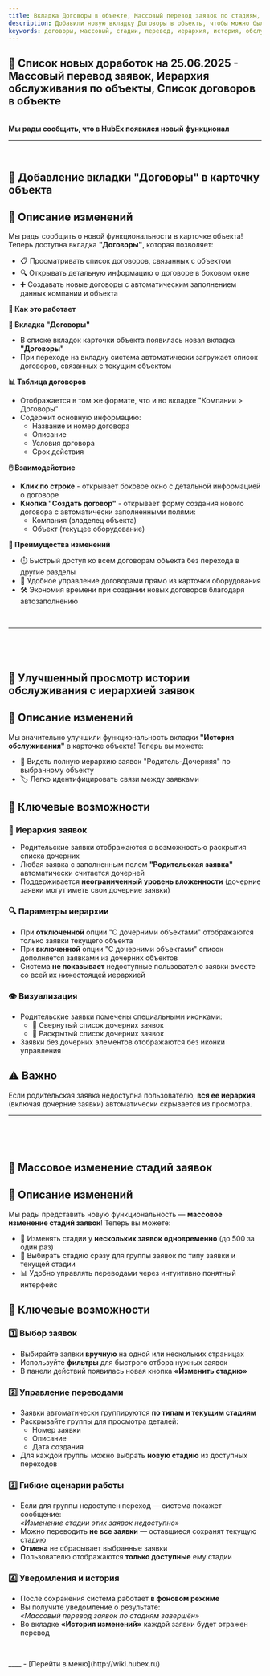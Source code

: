```yaml
---
title: Вкладка Договоры в объекте, Массовый перевод заявок по стадиям, Иерархия в истории обслуживания объекта
description: Добавили новую вкладку Договоры в объекты, чтобы можно было смотреть како договор обслуживает выбранное оборудование. Добавили возможноть выбирать несколько заявок и массово переводить их по стадиям. Добавили возмодность просмотра заявок в истории обслуживания по объекты в иерархическом видею.
keywords: договоры, массовый, стадии, перевод, иерархия, история, обслуживания, hubex, хабекс, хубекс, хабикс
---
```


<html lang="ru">
<head>
</head>
<body>
<h2>📆 Список новых доработок на 25.06.2025 - Массовый перевод заявок, Иерархия обслуживания по объекты, Список договоров в объекте</h2>
<p><br /><strong>Мы рады сообщить, что в HubEx появился новый функционал</strong></p>
<hr />
<p>&nbsp;</p>
<h2><span data-teams="true">🚀&nbsp;</span>Добавление вкладки "Договоры" в карточку объекта</h2>
<h2>📌 Описание изменений</h2>
<p>Мы рады сообщить о новой функциональности в карточке объекта! Теперь доступна вкладка <strong>"Договоры"</strong>, которая позволяет:</p>
<ul>
<li>📋 Просматривать список договоров, связанных с объектом</li>
<li>🔍 Открывать детальную информацию о договоре в боковом окне</li>
<li>➕ Создавать новые договоры с автоматическим заполнением данных компании и объекта</li>
</ul>
<p><strong>🔧 Как это работает</strong></p>
<p><strong>📂 Вкладка "Договоры"</strong></p>
<ul>
<li>В списке вкладок карточки объекта появилась новая вкладка <strong>"Договоры"</strong></li>
<li>При переходе на вкладку система автоматически загружает список договоров, связанных с текущим объектом</li>
</ul>
<p><strong>📊 Таблица договоров</strong></p>
<ul>
<li>Отображается в том же формате, что и во вкладке "Компании &gt; Договоры"</li>
<li>Содержит основную информацию:
<ul>
<li>Название и номер договора</li>
<li>Описание</li>
<li>Условия договора</li>
<li>Срок действия</li>
</ul>
</li>
</ul>
<p><strong>🖱️ Взаимодействие</strong></p>
<ul>
<li><strong>Клик по строке</strong> - открывает боковое окно с детальной информацией о договоре</li>
<li><strong>Кнопка "Создать договор"</strong> - открывает форму создания нового договора с автоматически заполненными полями:
<ul>
<li>Компания (владелец объекта)</li>
<li>Объект (текущее оборудование)</li>
</ul>
</li>
</ul>
<p><strong>🎯 Преимущества изменений</strong></p>
<ul>
<li>⏱️ Быстрый доступ ко всем договорам объекта без перехода в другие разделы</li>
<li>📑 Удобное управление договорами прямо из карточки оборудования</li>
<li>🛠️ Экономия времени при создании новых договоров благодаря автозаполнению</li>
</ul>
<p>&nbsp;</p>
<hr />
<p>&nbsp;</p>
<h2><br /><span data-teams="true">🚀 Улучшенный просмотр истории обслуживания с иерархией заявок</span></h2>
<h2>📌 Описание изменений</h2>
<p>Мы значительно улучшили функциональность вкладки <strong>"История обслуживания"</strong> в карточке объекта! Теперь вы можете:</p>
<ul>
<li>🌳 Видеть полную иерархию заявок "Родитель-Дочерняя" по выбранному объекту</li>
<li>🏷️ Легко идентифицировать связи между заявками</li>
</ul>
<h2>🌟 Ключевые возможности</h2>
<h3>🔗 Иерархия заявок</h3>
<ul>
<li>Родительские заявки отображаются с возможностью раскрытия списка дочерних</li>
<li>Любая заявка с заполненным полем <strong>"Родительская заявка"</strong> автоматически считается дочерней</li>
<li>Поддерживается <strong>неограниченный уровень вложенности</strong> (дочерние заявки могут иметь свои дочерние заявки)</li>
</ul>
<h3>🔍 Параметры иерархии</h3>
<ul>
<li>При <strong>отключенной</strong> опции "С дочерними объектами" отображаются только заявки текущего объекта</li>
<li>При <strong>включенной</strong> опции "С дочерними объектами" список дополняется заявками из дочерних объектов</li>
<li>Система <strong>не показывает</strong> недоступные пользователю заявки вместе со всей их нижестоящей иерархией</li>
</ul>
<h3>👁️ Визуализация</h3>
<ul>
<li>Родительские заявки помечены специальными иконками:
<ul>
<li>🔽 Свернутый список дочерних заявок</li>
<li>🔼 Раскрытый список дочерних заявок</li>
</ul>
</li>
<li>Заявки без дочерних элементов отображаются без иконки управления</li>
</ul>
<h2>⚠️ Важно</h2>
<p>Если родительская заявка недоступна пользователю, <strong>вся ее иерархия</strong> (включая дочерние заявки) автоматически скрывается из просмотра.</p>
<hr />
<p>&nbsp;</p>
<p>&nbsp;</p>
<h2><span data-teams="true">🚀 Массовое изменение стадий заявок</span></h2>
<h2>📌 Описание изменений</h2>
<p>Мы рады представить новую функциональность &mdash; <strong>массовое изменение стадий заявок</strong>! Теперь вы можете:</p>
<ul>
<li>🔄 Изменять стадии у <strong>нескольких заявок одновременно</strong> (до 500 за один раз)</li>
<li>🎯 Выбирать стадию сразу для группы заявок по типу заявки и текущей стадии</li>
<li>📊 Удобно управлять переводами через интуитивно понятный интерфейс</li>
</ul>
<h2>🌟 Ключевые возможности</h2>
<h3>1️⃣ Выбор заявок</h3>
<ul>
<li>Выбирайте заявки <strong>вручную</strong> на одной или нескольких страницах</li>
<li>Используйте <strong>фильтры</strong> для быстрого отбора нужных заявок</li>
<li>В панели действий появилась новая кнопка <strong>&laquo;Изменить стадию&raquo;</strong></li>
</ul>
<h3>2️⃣ Управление переводами</h3>
<ul>
<li>Заявки автоматически группируются <strong>по типам и текущим стадиям</strong></li>
<li>Раскрывайте группы для просмотра деталей:
<ul>
<li>Номер заявки</li>
<li>Описание</li>
<li>Дата создания</li>
</ul>
</li>
<li>Для каждой группы можно выбрать <strong>новую стадию</strong> из доступных переходов</li>
</ul>
<h3>3️⃣ Гибкие сценарии работы</h3>
<ul>
<li>Если для группы недоступен переход &mdash; система покажет сообщение:<br /><em>&laquo;Изменение стадии этих заявок недоступно&raquo;</em></li>
<li>Можно переводить <strong>не все заявки</strong> &mdash; оставшиеся сохранят текущую стадию</li>
<li><strong>Отмена</strong> не сбрасывает выбранные заявки</li>
<li>Пользователю отображаются <strong>только доступные</strong> ему стадии</li>
</ul>
<h3>4️⃣ Уведомления и история</h3>
<ul>
<li>После сохранения система работает <strong>в фоновом режиме</strong></li>
<li>Вы получите уведомление о результате:<br /><em>&laquo;Массовый перевод заявок по стадиям завершён&raquo;</em></li>
<li>Во вкладке <strong>&laquo;История изменений&raquo;</strong> каждой заявки будет отражен перевод</li>
</ul>
<p>&nbsp;</p>
</body>
</html>
____
- [Перейти в меню](http://wiki.hubex.ru)

